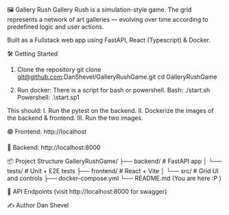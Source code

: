 🖼️ Gallery Rush
Gallery Rush is a simulation-style game. The grid represents a network of art galleries — evolving over time according to predefined logic and user actions.

Built as a Fullstack web app using FastAPI, React (Typescript) & Docker.

🛠️ Getting Started
1. Clone the repository
git clone git@github.com:DanShevel/GalleryRushGame.git
cd GalleryRushGame

3. Run docker:
There is a script for bash or powershell.
Bash: ./start.sh
Powershell: .\start.sp1

This should:
I. Run the pytest on the backend.
II. Dockerize the images of the backend & frontend.
III. Run the two images.

🟢 Frontend: http://localhost

🔵 Backend: http://localhost:8000


📦 Project Structure
GalleryRushGame/
├── backend/         # FastAPI app
│   └── tests/       # Unit + E2E tests
├── frontend/        # React + Vite
│   └── src/         # Grid UI and controls
├── docker-compose.yml
└── README.md (You are here :P )


🧪 API Endpoints (visit http://localhost:8000 for swagger)

✍️ Author
Dan Shevel
